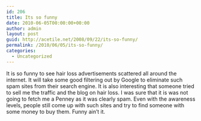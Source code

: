 ```yaml
---
id: 206
title: Its so funny
date: 2010-06-05T00:00:00+00:00
author: admin
layout: post
guid: http://acetile.net/2008/09/22/its-so-funny/
permalink: /2010/06/05/its-so-funny/
categories:
  - Uncategorized
---
```

It is so funny to see hair loss advertisements scattered all around the internet. It will take some good filtering out by Google to eliminate such spam sites from their search engine. It is also interesting that someone tried to sell me the traffic and the blog on hair loss. I was sure that it is was not going to fetch me a Penney as it was clearly spam. Even with the awareness levels, people still come up with such sites and try to find someone with some money to buy them. Funny ain&#8217;t it.
